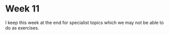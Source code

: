 # Week 11

I keep this week at the end for specialist topics which we may not be able to do as exercises.
